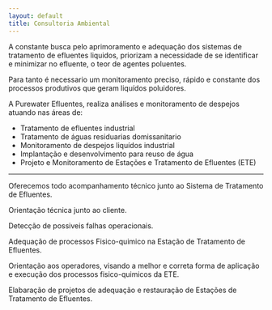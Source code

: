 ```yaml
---
layout: default
title: Consultoria Ambiental
---
```


A constante busca pelo aprimoramento e adequação dos sistemas de tratamento de efluentes liquidos, priorizam a necessidade de se identificar e minimizar no efluente, o teor de agentes poluentes.

Para tanto é necessario um monitoramento preciso, rápido e constante dos processos produtivos que geram liquídos poluidores.

A Purewater Efluentes, realiza análises e monitoramento de despejos atuando nas áreas de:

- Tratamento de efluentes industrial
- Tratamento de águas residuarias domissanitario 
- Monitoramento de despejos liquídos industrial
- Implantação e desenvolvimento para reuso de água
- Projeto e Monitoramento de Estações e Tratamento de Efluentes (ETE)

---

Oferecemos todo acompanhamento técnico junto ao Sistema de Tratamento de Efluentes.

Orientação técnica junto ao cliente.

Detecção de possiveis falhas operacionais.

Adequação de processos Fisico-quimico na Estação de Tratamento de Efluentes.

Orientação aos operadores, visando a melhor e correta forma de aplicação e execução dos processos fisico-quimicos da ETE.

Elabaração de projetos de adequação e restauração de Estações de Tratamento de Efluentes.
